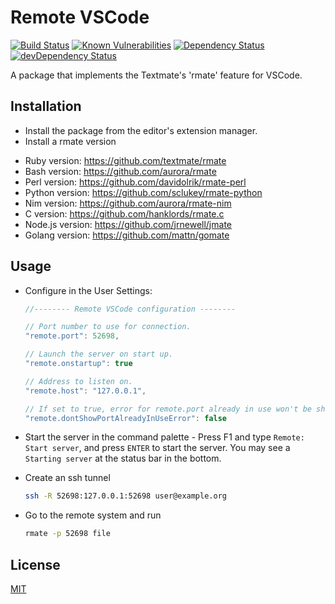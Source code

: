 # Remote VSCode

[![Build Status](https://travis-ci.org/rafaelmaiolla/remote-vscode.svg?branch=master)](https://travis-ci.org/rafaelmaiolla/remote-vscode)
[![Known Vulnerabilities](https://snyk.io/test/github/rafaelmaiolla/remote-vscode/badge.svg)](https://snyk.io/test/github/rafaelmaiolla/remote-vscode)
[![Dependency Status](https://david-dm.org/rafaelmaiolla/remote-vscode.svg)](https://david-dm.org/rafaelmaiolla/remote-vscode)
[![devDependency Status](https://david-dm.org/rafaelmaiolla/remote-vscode/dev-status.svg)](https://david-dm.org/rafaelmaiolla/remote-vscode#info=devDependencies)

A package that implements the Textmate's 'rmate' feature for VSCode.

## Installation

* Install the package from the editor's extension manager.
* Install a rmate version
 - Ruby version: https://github.com/textmate/rmate
 - Bash version: https://github.com/aurora/rmate
 - Perl version: https://github.com/davidolrik/rmate-perl
 - Python version: https://github.com/sclukey/rmate-python
 - Nim version: https://github.com/aurora/rmate-nim
 - C version: https://github.com/hanklords/rmate.c
 - Node.js version: https://github.com/jrnewell/jmate
 - Golang version: https://github.com/mattn/gomate

## Usage

* Configure in the User Settings:
  ```javascript
  //-------- Remote VSCode configuration --------

  // Port number to use for connection.
  "remote.port": 52698,

  // Launch the server on start up.
  "remote.onstartup": true

  // Address to listen on.
  "remote.host": "127.0.0.1",

  // If set to true, error for remote.port already in use won't be shown anymore.
  "remote.dontShowPortAlreadyInUseError": false
  ```

* Start the server in the command palette - Press F1 and type `Remote: Start server`, and press `ENTER` to start the server.
  You may see a `Starting server` at the status bar in the bottom.

* Create an ssh tunnel
  ```bash
  ssh -R 52698:127.0.0.1:52698 user@example.org
  ```

* Go to the remote system and run
  ```bash
  rmate -p 52698 file
  ```

## License
[MIT](LICENSE.txt)
